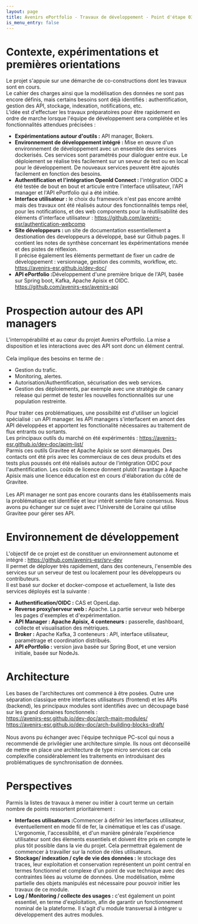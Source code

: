 ```yaml
---
layout: page
title: Avenirs ePortfolio - Travaux de développement - Point d'étape 03/2024
is_menu_entry: false
---
```




# Contexte, expérimentations et premières orientations
Le projet s'appuie sur une démarche de co-constructions dont les travaux sont en cours. <br/>
Le cahier des charges ainsi que la modélisation des données ne sont pas encore définis, mais certains besoins sont déjà identifiés : authentification, gestion des API, stockage, indexation, notifications, etc.<br/>
 L'idée est d'effectuer les travaux préparatoires pour être rapidement en ordre de marche lorsque l'équipe de développement sera complétée et les fonctionnalités attendues précisées :
<ul class=spaced>
    <li> <b>Expérimentations autour d'outils :</b> API manager, Bokers.</li>
    <li> <b>Environnement de développement intégré : </b>Mise en œuvre d'un environnement de développement avec un ensemble des services dockerisés. Ces services sont paramétrés pour dialoguer entre eux. Le déploiement se réalise très facilement sur un seveur de test ou en local pour le développement. De nouveaux services peuvent être ajoutés facilement en fonction des besoins.</li>
    <li> <b>Authentification et l'intégration OpenId Connect : </b> l'intégration OIDC a été testée de bout en bout et articule entre l'interface utilisateur, l'API manager et l'API ePortfolio qui a été initiée.</li>
    <li> <b>Interface utilisateur :</b> le choix du framework n'est pas encore arrêté mais des travaux ont été réalisés autour des fonctionnalités temps réel, pour les notifications, et des web components pour la réutilisabilité des éléments d'interface utilisateur :  
    <a href="https://github.com/avenirs-esr/authentication-webcomp" target ="_blank">https://github.com/avenirs-esr/authentication-webcomp</a></li>
    <li> <b>Site développeurs : </b> un site de documentation essentiellement a destionation des developpeurs a développé, basé sur Github pages. Il contient les notes de synthèse concernant les éxpérimentations menée et des pistes de réflexion.<br/>
     Il précise également les éléments permettant de fixer un cadre de développement : versionnage, gestion des commits, workflow, etc.<br/>
     <a href="https://avenirs-esr.github.io/dev-doc/" target ="_blank">https://avenirs-esr.github.io/dev-doc/</a>
 </li>
    <li><b>API ePortfolio :</b>Développement d'une première brique de l'API, basée sur Spring boot, Kafka, Apache Apisix et OIDC.<br/> 
       <a href="https://github.com/avenirs-esr/avenirs-api" target ="_blank">https://github.com/avenirs-esr/avenirs-api</a>
    </li>
    </ul>  

# Prospection autour des API managers 
L'interropérabilité et au c&oelig;ur du projet Avenirs ePortfolio. La mise a disposition et les interactions avec des API sont donc un élément central. <br/><br/>
Cela  implique des besoins en terme de :
 - Gestion du trafic.
 - Monitoring, alertes.
 - Autorisation/Authentification, sécurisation des web services.
 - Gestion des déploiements, par exemple avec une stratégie de canary release qui permet de tester les nouvelles fonctionnalités sur une population restreinte.
 
  Pour traiter ces problématiques, une possibilité est d'utiliser un logiciel spécialisé : un API manager.  les API managers s'interfacent en amont des API développées et apportent les fonctionalité nécessaires au traitement de flux entrants ou sortants. <br/>
  Les principaux outils du marché on été expérimentés : <a href="https://avenirs-esr.github.io/dev-doc/apim-list/" target="_blank">https://avenirs-esr.github.io/dev-doc/apim-list/</a><br/>Parmis ces outils Gravitee et Apache Apisix se sont démarqués. Des contacts ont été pris avec les commerciaux de ces deux produits et des tests plus poussés ont été réalisés autour de l'intégration OIDC pour l'authentification. Les coûts de licence donnent plutôt l'avantage à Apache Apisix mais une licence éducation est en cours d'élaboration du côté de Gravitee.<br/><br/>
  Les API manager ne sont pas encore courants dans les établissements mais la problématique est identifiée et leur intérêt semble faire consensus. Nous avons pu échanger sur ce sujet avec l'Université de Loraine qui utilise Gravitee pour gérer ses API.

# Environnement de développement 
L'objectif de ce projet est de constituer un environnement autonome et intégré : <a href="https://github.com/avenirs-esr/srv-dev" target="_blank">https://github.com/avenirs-esr/srv-dev</a> <br/>
Il permet de déployer très rapidement, dans des conteneurs, l'ensemble des services sur un serveur de test ou localement pour les développeurs ou contributeurs. <br/>
Il est basé sur docker et docker-compose et actuellement, la liste des services déployés est la suivante :
<ul class="spaced">
    <li> <b>Authentification/OIDC :</b> CAS et OpenLdap.</li>
    <li> <b>Reverse proxy/serveur web :</b> Apache. La partie serveur web héberge les pages d'exemples et d'expérimentation.</li>
    <li> <b>API Manager : Apache Apisix, 4 conteneurs :</b> passerelle, dashboard, collecte et visualisation des métriques.</li>
    <li> <b>Broker :</b> Apache Kafka, 3 conteneurs : API, interface utilisateur, paramétrage et coordination distribués.</li>
    <li> <b>API ePortfolio :</b> version java basée sur Spring Boot, et une version initiale, basée sur NodeJs.</li>
</ul>

# Architecture
Les bases de l'architectures ont commencé à être posées. Outre une séparation classique entre interfaces utilisateurs (frontend) et les APIs (backend), les principaux modules sont identifiés avec un découpage basé sur les grand domaines fonctionnels :<br/>
<a href="https://avenirs-esr.github.io/dev-doc/arch-main-modules/" target="_blank">https://avenirs-esr.github.io/dev-doc/arch-main-modules/</a><br/>
<a href="https://avenirs-esr.github.io/dev-doc/arch-building-blocks-draft/" target="_blank">https://avenirs-esr.github.io/dev-doc/arch-building-blocks-draft/</a>
<br/><br/>
Nous avons pu échanger avec l'équipe technique PC-scol qui nous a recommendé de privilégier une architecture simple. Ils nous ont déconseillé de mettre en place une architecture de type micro services car cela complexifie considérablement les traitements en introduisant des problématiques de synchronisation de données. 

# Perspectives 

Parmis la listes de travaux à mener ou initier à court terme un certain nombre de points ressortent prioritairement :
<ul class="spaced">
<li><b>Interfaces utilisateurs :</b>Commencer à définir les interfaces utilisateur, éventuellement en mode fil de fer, la cinématique et les cas d'usage. L'ergonomie, l'accessiblité, et d'un manière générale l'expérience utilisateur sont des élements essentiels et doivent être pris en compte le plus tôt possible dans la vie du projet. Cela permettrait également de commencer à travailler sur la notion de rôles utilisateurs.</li>

<li><b>Stockage/ indexation / cyle de vie des données :</b> le stockage des traces, leur exploitation et conservation représentent un point central en termes fonctionnel et complexe d'un point de vue technique avec des contraintes liées au volume de données. Une modélisation, même partielle des objets manipulés est nécessaire pour pouvoir initier les travaux de ce module.</li>

<li><b>Log / Monitoring / collecte des usages : </b> c'est également un point essentiel, en terme d'exploitation, afin de garantir un fonctionnement nominal de la plateforme. Il s'agit d'u module transversal à intégrer u développement des autres modules.</li>
</ul>




